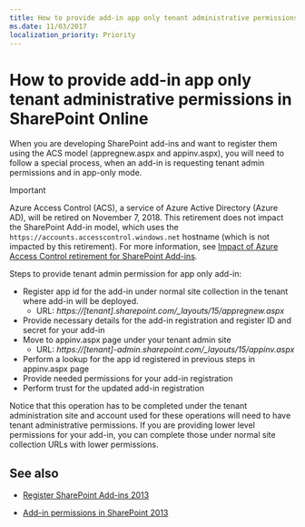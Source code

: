 ```yaml
---
title: How to provide add-in app only tenant administrative permissions in SharePoint Online
ms.date: 11/03/2017
localization_priority: Priority
---
```

How to provide add-in app only tenant administrative permissions in SharePoint Online
================================================

When you are developing SharePoint add-ins and want to register them using the ACS model (appregnew.aspx and appinv.aspx), you will need to follow a special process, when an add-in is requesting tenant admin permissions and in app-only mode. 

> [!IMPORTANT]
> Azure Access Control (ACS), a service of Azure Active Directory (Azure AD), will be retired on November 7, 2018. This retirement does not impact the SharePoint Add-in model, which uses the `https://accounts.accesscontrol.windows.net` hostname (which is not impacted by this retirement). For more information, see [Impact of Azure Access Control retirement for SharePoint Add-ins](https://dev.office.com/blogs/impact-of-azure-access-control-deprecation-for-sharepoint-add-ins).

Steps to provide tenant admin permission for app only add-in:

- Register app id for the add-in under normal site collection in the tenant where add-in will be deployed. 
  - URL: *https://[tenant].sharepoint.com/_layouts/15/appregnew.aspx*
- Provide necessary details for the add-in registration and register ID and secret for your add-in
- Move to appinv.aspx page under your tenant admin site
  - URL: *https://[tenant]-admin.sharepoint.com/_layouts/15/appinv.aspx*
- Perform a lookup for the app id registered in previous steps in appinv.aspx page
- Provide needed permissions for your add-in registration
- Perform trust for the updated add-in registration

Notice that this operation has to be completed under the tenant administration site and account used for these operations will need to have tenant administrative permissions. If you are providing lower level permissions for your add-in, you can complete those under normal site collection URLs with lower permissions. 


## See also
<a name="bk_addresources"> </a>

- [Register SharePoint Add-ins 2013](https://msdn.microsoft.com/en-us/library/office/jj687469.aspx)
    
- [Add-in permissions in SharePoint 2013](https://msdn.microsoft.com/en-us/library/office/fp142383.aspx)

